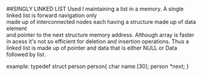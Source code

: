 ##SINGLY LINKED LIST
Used I maintaining a list in a memory. A single linked list is forward navigation only \
made up of interconnected nodes each having  a structure made up of data element \
and pointer to the next structure memory address. Although array is faster in acess it's not so 
efficient for deletion and insertion operations. Thus a linked list is made up of pointer and data that 
is either NULL or Data followed by list.

example:
typedef struct person person{
char name [30];
person *next;
}
